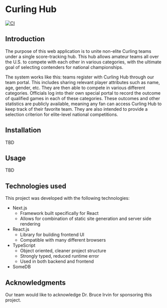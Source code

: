 # Curling Hub

[![CI](https://github.com/curling-hub/curling-hub/actions/workflows/test-build-docker.yml/badge.svg)](https://github.com/curling-hub/curling-hub/actions/workflows/test-build-docker.yml)

## Introduction
The purpose of this web application is to unite non-elite Curling teams under a single score-tracking hub. This hub allows amateur teams all over the U.S. to compete with each other in various categories, with the ultimate goal of selecting contenders for national championships. 

The system works like this: teams register with Curling Hub through our team portal. This includes sharing relevant player attributes such as name, age, gender, etc. They are then able to compete in various different categories. Officials log into their own special portal to record the outcome of qualified games in each of these categories. These outcomes and other statistics are publicly available, meaning any fan can access Curling Hub to keep track of their favorite team. They are also intended to provide a selection criterion for elite-level national competitions. 

## Installation
TBD

## Usage
TBD

## Technologies used
This project was developed with the following technologies:

- Next.js
    - Framework built specifically for React
    - Allows for combination of static site generation and server side rendering
- React.js
    - Library for building frontend UI
    - Compatible with many different browsers
- TypeScript
    - Object oriented, cleaner project structure
    - Strongly typed, reduced runtime error
    - Used in both backend and frontend
- SomeDB

## Acknowledgments
Our team would like to acknowledge Dr. Bruce Irvin for sponsoring this project. 
